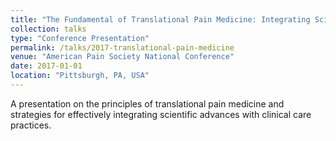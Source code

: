 ```yaml
---
title: "The Fundamental of Translational Pain Medicine: Integrating Science with Clinical Care"
collection: talks
type: "Conference Presentation"
permalink: /talks/2017-translational-pain-medicine
venue: "American Pain Society National Conference"
date: 2017-01-01
location: "Pittsburgh, PA, USA"
---
```


A presentation on the principles of translational pain medicine and strategies for effectively integrating scientific advances with clinical care practices.
